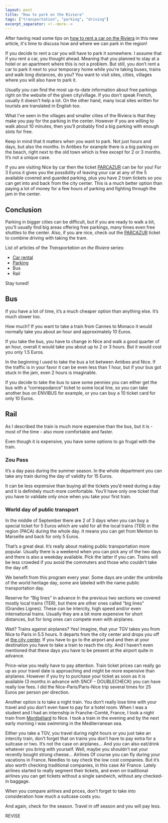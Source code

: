 ```yaml
---
layout: post
title: "How to park on the Riviera"
tags: ["transportation", "parking", "driving"]
excerpt_separator: <!--more-->
---
```

After having read some tips on [how to rent a car on the Riviera]() in this new article, it's time to discuss how and where we can park in the region!

If you decide to rent a car you will have to park it somewhere. I assume that if you rent a car, you thought ahead. Meaning that you planned to stay at a hotel or an apartment where this is not a problem. But still, you don’t rent a car to park it next to your temporary home while you’re taking buses, trains and walk long distances, do you? You want to visit sites, cities, villages where you will also have to park it.

Usually you can find the most up-to-date information about free parkings right on the website of the given city/village. If you don't speak French, usually it doesn't help a lot. On the other hand, many local sites written for tourists are translated in English too.

What I’ve seen in the villages and smaller cities of the Riviera is that they make you pay for the parking in the center. However if you are willing to walk about 10 minutes, then you’ll probably find a big parking with enough slots for free.

Keep in mind that it matters when you want to park. Not just hours and days, but also the months. In Antibes for example there is a big parking on the beach, right next to the old town which is free except for 2 or 3 months. It’s not a unique case.

If you are visiting Nice by car then the ticket [PARCAZUR](https://www.lignesdazur.com/en/park-and-rides-parcazur/102) can be for you! For 3 Euros it gives you the possibility of leaving your car at any of the 5 available covered and guarded parking, plus you have 2 tram tickets so you can get into and back from the city center. This is a much better option than paying a lot of money for a few hours of parking and fighting through the jam in the center.

## Conclusion

Parking in bigger cities can be difficult, but if you are ready to walk a bit, you'll usually find big areas offering free parkings, many times even free shuttles to the center. Also, if you are nice, check out the [PARCAZUR](https://www.lignesdazur.com/en/park-and-rides-parcazur/102) ticket to combine driving with taking the tram.

List of articles of the _Transportation on the  Riviera_ series:

* [Car rental]()
* [Parking]()
* Bus
* Rail

Stay tuned!



## Bus

If you have a lot of time, it’s a much cheaper option than anything else. It’s much slower too. 

How much? If you want to take a train from Cannes to Monaco it would normally take you about an hour and approximately 10 Euros. 

If you take the bus, you have to change in Nice and walk a good quarter of an hour, overall it would take you about up to 2 or 3 hours. But it would cost you only 1.5 Euros.

In the beginning I used to take the bus a lot between Antibes and Nice. If the traffic is in your favor it can be even less than 1 hour, but if your bus got stuck in the jam, even 2 hours is imaginable.

If you decide to take the bus to save some pennies you can either get the bus with a “correspodance” ticket to some local line, so you can take another bus on ENVIBUS for example, or you can buy a 10 ticket card for only 10 Euros.

## Rail

As I described the train is much more expensive than the bus, but it is - most of the time - also more comfortable and faster.

Even though it is expensive, you have some options to go frugal with the train.

### Zou Pass

It’s a day pass during the summer season. In the whole department you can take any train during the day of validity for 15 Euros.

It can be less expensive than buying all the tickets you’d need during a day and it is definitely much more comfortable. You’ll have only one ticket that you have to validate only once when you take your first train.

### World day of public transport 

In the middle of September there are 2 of 3 days when you can buy a special ticket for 5 Euros which are valid for all the local trains (TER) in the region (PACA) during the whole day. It means you can get from Menton to Marseille and back for only 5 Euros.

That’s a great deal. It’s really about making public transportation more popular. Usually there is a weekend when you can pick any of the two days and there is also a weekday available. Pick the latter if you can. Trains will be less crowded if you avoid the commuters and those who couldn't take the day off.

We benefit from this program every year. Some days are under the umbrella of the world heritage day, some are labeled with the name public transportation day.

Reserve for “Big lines” in advance
In the previous two sections we covered mostly local trains (TER), but there are other ones called “big lines” (Grandes Lignes). These can be intercity, high speed and/or even international trains. Usually they are a bit more expensive for short distances, but for long ones can compete even with airplanes.

Wait? Trains against airplanes? Yes! Imagine, that your TGV takes you from Nice to Paris in 5.5 hours. It departs from the city center and drops you off at [the city center](https://goo.gl/maps/UHF39vNMUSB2). If you have to go to the airport and and then at your destination you have to take a train to reach the city. And I haven’t even mentioned that these days you have to be present at the airport quite in advance.

Price-wise you really have to pay attention. Train ticket prices can really go up as your travel date is approaching and might be more expensive than airplanes. However if you try to purchase your ticket as soon as it is available (3 months in advance with SNCF - DOUBLECHECK) you can have really low fees. I did the Nice-Paris/Paris-Nice trip several times for 25 Euros per person per direction.

Another option is to take a night train. You don’t really lose time with your travel and you don’t even have to pay for a hotel room. When I was a student and I had an internship in Franche-Comté, France, I took a night train from [Montbéliard](https://en.wikipedia.org/wiki/Montb%C3%A9liard) to Nice. I took a train in the evening and by the next early morning I was swimming in the Mediterranean sea. 

Either you take a TGV, you travel during night hours or you just take an intercity train, don’t forget that on trains you don’t have to pay extra for a suitcase or two. It’s not the case on airplanes… And you can also eat/drink whatever you bring with yourself. Well, maybe you shouldn’t eat your recently bought strong cheese...
Airlines
Of course you can fly during your vacations in France. Needles to say check the low cost companies.
But it’s also worth checking traditional companies, in this case Air France. Lately airlines started to really segment their tickets, and even on traditional airlines you can get tickets without a single sandwich, without any checked-in baggage.

When you compare airlines and prices, don’t forget to take into consideration how much a suitcase costs you.

And again, check for the season. Travel in off season and you will pay less.

REVISE
